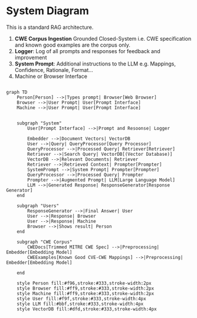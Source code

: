 

# System Diagram

This is a standard RAG architecture.

1. **CWE Corpus Ingestion** Grounded Closed-System i.e. CWE specification and known good examples are the corpus only.
2. **Logger**: Log of all prompts and responses for feedback and improvement
3. **System Prompt**: Additional instructions to the LLM e.g. Mappings, Confidence, Rationale, Format...
4. Machine or Browser Interface


```mermaid

graph TD
    Person[Person] -->|Types prompt| Browser[Web Browser]
    Browser -->|User Prompt| User[Prompt Interface]
    Machine -->|User Prompt| User[Prompt Interface]
    
    
    subgraph "System"
        User[Prompt Interface] -->|Prompt and Resoonse| Logger

        Embedder -->|Document Vectors| VectorDB
        User -->|Query| QueryProcessor[Query Processor]
        QueryProcessor -->|Processed Query| Retriever[Retriever]
        Retriever -->|Search Query| VectorDB[(Vector Database)]
        VectorDB -->|Relevant Documents| Retriever
        Retriever -->|Retrieved Context| Prompter[Prompter]
        SystemPrompt -->|System Prompt| Prompter[Prompter]
        QueryProcessor -->|Processed Query| Prompter
        Prompter -->|Augmented Prompt| LLM[Large Language Model]
        LLM -->|Generated Response| ResponseGenerator[Response Generator]
    end

    subgraph "Users"
        ResponseGenerator -->|Final Answer| User
        User -->|Response| Browser
        User -->|Response| Machine
        Browser -->|Shows result| Person
    end

    subgraph "CWE Corpus"
        CWEDocs[Trimmed MITRE CWE Spec] -->|Preprocessing| Embedder[Embedding Model]
        CWEExamples[Known Good CVE-CWE Mappings] -->|Preprocessing| Embedder[Embedding Model]

    end

    style Person fill:#f96,stroke:#333,stroke-width:2px
    style Browser fill:#ff9,stroke:#333,stroke-width:2px
    style Machine fill:#ff9,stroke:#333,stroke-width:2px
    style User fill:#f9f,stroke:#333,stroke-width:4px
    style LLM fill:#bbf,stroke:#333,stroke-width:4px
    style VectorDB fill:#dfd,stroke:#333,stroke-width:4px

```

